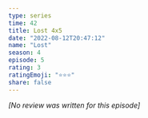 ```yaml
---
type: series
time: 42
title: Lost 4x5
date: "2022-08-12T20:47:12"
name: "Lost"
season: 4
episode: 5
rating: 3
ratingEmoji: "⭐️⭐️⭐️"
share: false
---
```


*[No review was written for this episode]*